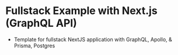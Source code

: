 # Fullstack Example with Next.js (GraphQL API)

- Template for fullstack NextJS application with GraphQL, Apollo, & Prisma, Postgres
